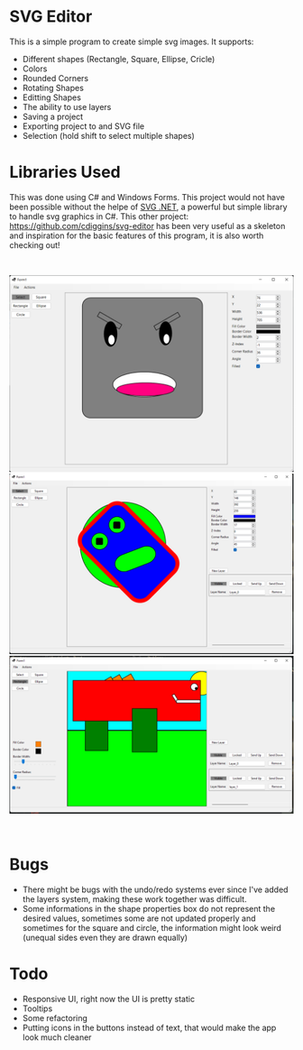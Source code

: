 # SVG Editor
This is a simple program to create simple svg images. It supports:
  - Different shapes (Rectangle, Square, Ellipse, Cricle)
  - Colors
  - Rounded Corners
  - Rotating Shapes
  - Editting Shapes
  - The ability to use layers
  - Saving a project
  - Exporting project to and SVG file
  - Selection (hold shift to select multiple shapes)

# Libraries Used
This was done using C# and Windows Forms. This project would not have been possible without the helpe of <a href="https://github.com/svg-net/SVG">SVG .NET</a>,
a powerful but simple library to handle svg graphics in C#. This other project: <a href="https://github.com/cdiggins/svg-editor">https://github.com/cdiggins/svg-editor</a> has been very useful as a skeleton and inspiration for the basic features of this program, it is also worth checking out!

<br>

![Screenshot1](Images/Screenshot1.png)
![Screenshot1](Images/Screenshot2.png)
![Screenshot1](Images/Screenshot3.png)

<br>

# Bugs
  - There might be bugs with the undo/redo systems ever since I've added the layers system, making these work together was difficult.
  - Some informations in the shape properties box do not represent the desired values, sometimes some are not updated properly and sometimes for the square and circle, the information might look weird (unequal sides even they are drawn equally)
  
# Todo
  - Responsive UI, right now the UI is pretty static
  - Tooltips
  - Some refactoring
  - Putting icons in the buttons instead of text, that would make the app look much cleaner

